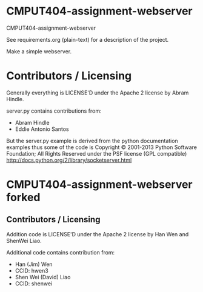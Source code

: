 CMPUT404-assignment-webserver
=============================

CMPUT404-assignment-webserver

See requirements.org (plain-text) for a description of the project.

Make a simple webserver.

Contributors / Licensing
========================

Generally everything is LICENSE'D under the Apache 2 license by Abram Hindle.

server.py contains contributions from:

* Abram Hindle
* Eddie Antonio Santos

But the server.py example is derived from the python documentation
examples thus some of the code is Copyright © 2001-2013 Python
Software Foundation; All Rights Reserved under the PSF license (GPL
compatible) http://docs.python.org/2/library/socketserver.html


CMPUT404-assignment-webserver forked
====================================

Contributors / Licensing
------------------------

Addition code is LICENSE'D under the Apache 2 license by Han Wen and ShenWei Liao.

Additional code contains contribution from:
* Han (Jim) Wen
* CCID: hwen3
* Shen Wei (David) Liao
* CCID: shenwei